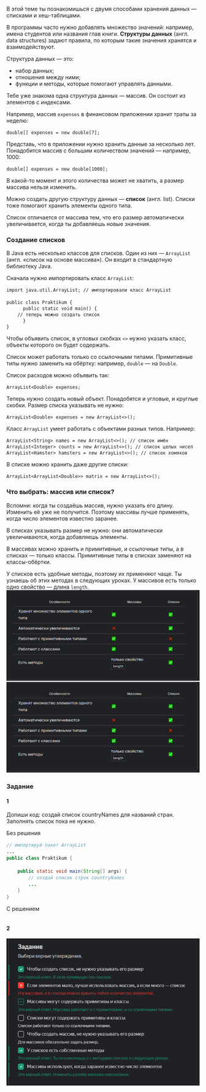 В этой теме ты познакомишься с двумя способами хранения данных — списками и хеш-таблицами.

В программы часто нужно добавлять множество значений: например, имена студентов или названия глав книги. **Структуры данных** (англ. data structures) задают правила, по которым такие значения хранятся и взаимодействуют.

Структура данных — это:

- набор данных;
- отношения между ними;
- функции и методы, которые помогают управлять данными.

Тебе уже знакома одна структура данных — массив. Он состоит из элементов с индексами.

Например, массив `expenses` в финансовом приложении хранит траты за неделю:



```
double[] expenses = new double[7]; 
```

Представь, что в приложении нужно хранить данные за несколько лет. Понадобится массив с большим количеством значений — например, 1000:



```
double[] expenses = new double[1000]; 
```

В какой-то момент и этого количества может не хватить, а размер массива нельзя изменить.

Можно создать другую структуру данных — **список** (англ. list). Списки тоже помогают хранить элементы одного типа.

Список отличается от массива тем, что его размер автоматически увеличивается, когда ты добавляешь новые значения.

### Создание списков

В Java есть несколько классов для списков. Один из них — `ArrayList` (англ. «список на основе массива»). Он входит в стандартную библиотеку Java.

Сначала нужно импортировать класс `ArrayList`:



```
import java.util.ArrayList; // импортировали класс ArrayList

public class Praktikum {
      public static void main() {
    // теперь можно создать список
      }
} 
```

Чтобы объявить список, в угловых скобках `<>` нужно указать класс, объекты которого он будет содержать.

Список может работать только со ссылочными типами. Примитивные типы нужно заменить на обёртку: например, `double` — на `Double`.

Список расходов можно объявить так:



```
ArrayList<Double> expenses; 
```

Теперь нужно создать новый объект. Понадобятся и угловые, и круглые скобки. Размер списка указывать не нужно:



```
ArrayList<Double> expenses = new ArrayList<>(); 
```

Класс `ArrayList` умеет работать с объектами разных типов. Например:



```
ArrayList<String> names = new ArrayList<>(); // список имён
ArrayList<Integer> counts = new ArrayList<>(); // список целых чисел
ArrayList<Hamster> hamsters = new ArrayList<>(); // список хомяков 
```

В списке можно хранить даже другие списки:



```
ArrayList<ArrayList<Double>> matrix = new ArrayList<>(); 
```

### Что выбрать: массив или список?

Вспомни: когда ты создаёшь массив, нужно указать его длину. Изменить её уже не получится. Поэтому массивы лучше применять, когда число элементов известно заранее.

В списках указывать размер не нужно: они автоматически увеличиваются, когда добавляешь элементы.

В массивах можно хранить и примитивные, и ссылочные типы, а в списках — только классы. Примитивные типы в списках заменяют на классы-обёртки.

У списков есть удобные методы, поэтому их применяют чаще. Ты узнаешь об этих методах в следующих уроках. У массивов есть только одно свойство — длина `length`.![img.png](img/img.png)
![img.png](img%2Fimg.png)


### Задание 
#### 1
Допиши код: создай список countryNames для названий стран.
Заполнять список пока не нужно.

Без решения
```java
// импортируй пакет ArrayList
...
public class Praktikum {

    public static void main(String[] args) {
        // создай список строк countryNames
		...
    }
}
```

С решением
```java

```

#### 2
![img_1.png](img%2Fimg_1.png)